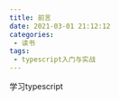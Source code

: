 ```yaml
---
title: 前言
date: 2021-03-01 21:12:12
categories:
 - 读书
tags:
 - typescript入门与实战
---
```


学习typescript